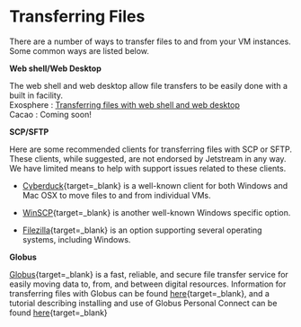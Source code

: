 # Transferring Files

There are a number of ways to transfer files to and from your VM instances. Some common ways are listed below.  

**Web shell/Web Desktop**  

The web shell and web desktop allow file transfers to be easily done with a built in facility.  
Exosphere : [Transferring files with web shell and web desktop](https://docs.jetstream-cloud.org/ui/exo/exo-filetransfer)   
Cacao : Coming soon!  

**SCP/SFTP**  

Here are some recommended clients for transferring files with SCP or SFTP. These clients, while suggested, are not endorsed by Jetstream in any way. We have limited means to help with support issues related to these clients.

* [Cyberduck](https://cyberduck.io/){target=_blank} is a well-known client for both Windows and Mac OSX to move files to and from individual VMs.

* [WinSCP](https://winscp.net/eng/download.php){target=_blank} is another well-known Windows specific option.
* [Filezilla](https://filezilla-project.org/){target=_blank} is an option supporting several operating systems, including Windows.

**Globus**  

[Globus](https://www.globus.org/data-transfer){target=_blank} is a fast, reliable, and secure file transfer service for easily moving data to, from, and between digital resources. Information for transferring files with Globus can be found [here](https://www.globus.org/data-transfer){target=_blank}, and a tutorial describing installing and use of Globus Personal Connect can be found [here](https://docs.globus.org/how-to/globus-connect-personal-linux/){target=_blank}
